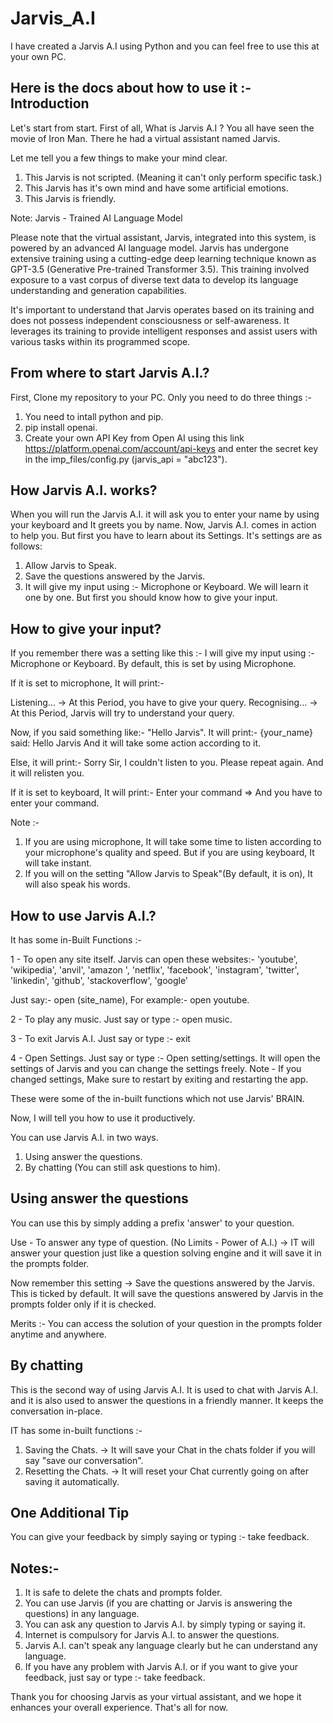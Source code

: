 # Jarvis_A.I
I have created a Jarvis A.I using Python and you can feel free to use this at your own PC. 

Here is the docs about how to use it :- 
Introduction
------------
Let's start from start. First of all, What is Jarvis A.I ?
You all have seen the movie of Iron Man. There he had a virtual assistant named Jarvis.

Let me tell you a few things to make your mind clear.
1. This Jarvis is not scripted. (Meaning it can't only perform specific task.)
2. This Jarvis has it's own mind and have some artificial emotions.
3. This Jarvis is friendly.

Note: Jarvis - Trained AI Language Model

Please note that the virtual assistant, Jarvis, integrated into this system, is powered by an advanced AI language model. Jarvis has undergone extensive training using a cutting-edge deep learning technique known as GPT-3.5 (Generative Pre-trained Transformer 3.5). This training involved exposure to a vast corpus of diverse text data to develop its language understanding and generation capabilities.

It's important to understand that Jarvis operates based on its training and does not possess independent consciousness or self-awareness. It leverages its training to provide intelligent responses and assist users with various tasks within its programmed scope.

From where to start Jarvis A.I.?
--------------------------------
First, Clone my repository to your PC. Only you need to do three things :- 
1. You need to intall python and pip.
2. pip install openai.
3. Create your own API Key from Open AI using this link https://platform.openai.com/account/api-keys and enter the secret key in the imp_files/config.py (jarvis_api = "abc123").

How Jarvis A.I. works?
----------------------
When you will run the Jarvis A.I. it will ask you to enter your name by using your keyboard and It greets you by name.
Now, Jarvis A.I. comes in action to help you. But first you have to learn about its Settings.
It's settings are as follows:
1. Allow Jarvis to Speak.
2. Save the questions answered by the Jarvis.
3. It will give my input using :- Microphone or Keyboard.
We will learn it one by one. But first you should know how to give your input.

How to give your input?
-----------------------
If you remember there was a setting like this :-
I will give my input using :- Microphone or Keyboard.
By default, this is set by using Microphone.

If it is set to microphone, It will print:-

Listening... -> At this Period, you have to give your query.
Recognising... -> At this Period, Jarvis will try to understand your query.

Now, if you said something like:- "Hello Jarvis". It will print:-
{your_name} said: Hello Jarvis
And it will take some action according to it.

Else, it will print:-
Sorry Sir, I couldn't listen to you. Please repeat again.
And it will relisten you.

If it is set to keyboard, It will print:-
Enter your command =>
And you have to enter your command.

Note :-
1. If you are using microphone, It will take some time to listen according to your microphone's quality and speed. But if you are using keyboard, It will take instant.
2. If you will on the setting "Allow Jarvis to Speak"(By default, it is on), It will also speak his words.

How to use Jarvis  A.I.?
-----------------------
It has some in-Built Functions :-

1 - To open any site itself.
Jarvis can open these websites:-
'youtube', 'wikipedia', 'anvil', 'amazon ', 'netflix', 'facebook', 'instagram', 'twitter', 'linkedin', 'github', 'stackoverflow', 'google'

Just say:- open (site_name), For example:- open youtube.

2 - To play any music.
Just say or type :- open music.

3 - To exit Jarvis A.I.
Just say or type :- exit

4 - Open Settings.
Just say or type :- Open setting/settings.
It will open the settings of Jarvis and you can change the settings freely.
Note - If you changed settings, Make sure to restart by exiting and restarting the app.

These were some of the in-built functions which not use Jarvis' BRAIN.

Now, I will tell you how to use it productively.

You can use Jarvis A.I. in two ways.
1. Using answer the questions.
2. By chatting (You can still ask questions to him).

Using answer the questions
--------------------------
You can use this by simply adding a prefix 'answer' to your question.

Use - To answer any type of question. (No Limits - Power of A.I.)
-> IT will answer your question just like a question solving engine and it will save it in the prompts folder.

Now remember this setting -> Save the questions answered by the Jarvis.
This is ticked by default. It will save the questions answered by Jarvis in the prompts folder only if it is checked.

Merits :- You can access the solution of your question in the prompts folder anytime and anywhere.

By chatting
-----------
This is the second way of using Jarvis A.I. It is used to chat with Jarvis A.I. and it is also used to answer the questions in a friendly manner. It keeps the conversation in-place.

IT has some in-built functions :-
1. Saving the Chats. -> It will save your Chat in the chats folder if you will say "save our conversation".
2. Resetting the Chats. -> It will reset your Chat currently going on after saving it automatically.

One Additional Tip
------------------
You can give your feedback by simply saying or typing :- take feedback.

Notes:-
-------
1. It is safe to delete the chats and prompts folder.
2. You can use Jarvis (if you are chatting or Jarvis is answering the questions) in any language.
3. You can ask any question to Jarvis A.I. by simply typing or saying it.
4. Internet is compulsory for Jarvis A.I. to answer the questions.
5. Jarvis A.I. can't speak any language clearly but he can understand any language.
6. If you have any problem with Jarvis A.I. or if you want to give your feedback, just say or type :- take feedback.

Thank you for choosing Jarvis as your virtual assistant, and we hope it enhances your overall experience. That's all for now.
